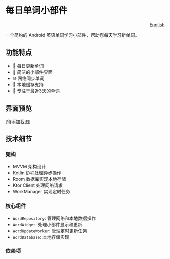 # 每日单词小部件

<p align="right">
  <a href="README.md">English</a>
</p>

一个简约的 Android 英语单词学习小部件，帮助您每天学习新单词。

## 功能特点

- 🔄 每日更新单词
- 📱 简洁的小部件界面
- 🌐 网络同步单词
- 💾 本地缓存支持
- 🎯 专注于最近3天的单词

## 界面预览

[待添加截图]

## 技术细节

### 架构
- MVVM 架构设计
- Kotlin 协程处理异步操作
- Room 数据库实现本地存储
- Ktor Client 处理网络请求
- WorkManager 实现定时任务

### 核心组件
- `WordRepository`: 管理网络和本地数据操作
- `WordWidget`: 处理小部件显示和更新
- `WordUpdateWorker`: 管理定时更新任务
- `WordDatabase`: 本地存储实现

### 依赖项 